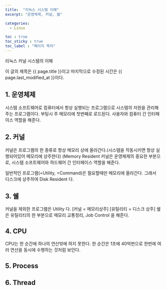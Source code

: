 ```yaml
---
title:  "리눅스 시스템 이해"
excerpt: "운영체제, 커널, 쉘"

categories:
  - Linux

toc : true
toc_sticky : true
toc_label : "페이지 목차"
---
```


리눅스 커널 시스템의 이해


이 글의 제목은 {{ page.title }}이고
마지막으로 수정된 시간은 {{ page.last_modified_at }}이다.

## 1. 운영체제

시스템 소프트웨어로 컴퓨터에서 항상 실행되는 프로그램으로 시스템의 자원을 관리해주는 프로그램이다. 
부팅시 주 메모리에 첫번째로 로드된다. 사용자와 컴퓨터 간 인터페이스 역할을 해준다.

## 2. 커널

커널은 프로그램의 한 종류로 항상 메모리 상에 올라간다.(시스템을 작동시키면 항상 실행되어있어 메모리에 상주한다) (Memory Resident
커널은 운영체제의 중요한 부분으로, 시스템 소프트웨어와 하드웨어 간 인터페이스 역할을 해준다.

일반적인 프로그램(=Utility, =Command)은 필요할때만 메모리에 올라간다. 그래서 디스크에 상주하여 Disk Resident 다. 

## 3. 쉘

커널을 제외한 프로그램은 Utility 다. [커널 = 메모리상주] [유틸리티 = 디스크 상주]
쉘은 유틸리티의 한 부분으로 메모리 교통정리, Job Control 을 해준다.

## 4. CPU

CPU는 한 순간에 하나의 연산밖에 하지 못한다.
한 순간은 1초에 40억번으로 한번에 여러 연산을 동시에 수행하는 것처럼 보인다.

## 5. Process 

## 6. Thread
